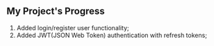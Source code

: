 ## My Project's Progress
1. Added login/register user functionality;
2. Added JWT(JSON Web Token) authentication with refresh tokens;
